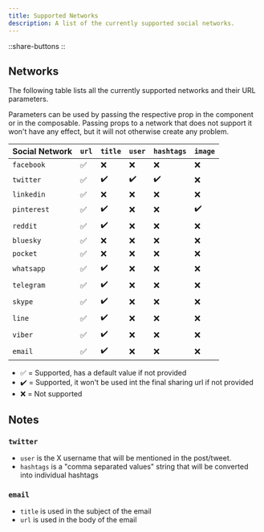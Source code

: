 ```yaml
---
title: Supported Networks
description: A list of the currently supported social networks.
---
```


::share-buttons
::

## Networks

The following table lists all the currently supported networks and their URL parameters.

Parameters can be used by passing the respective prop in the component or in the composable. Passing props to a network that does not support it won't have any effect, but it will not otherwise create any problem.

| Social Network | `url` | `title` | `user` | `hashtags` | `image` |
| -------------- | ----- | ------- | ------ | ---------- | ------- |
| `facebook`     | ✅    | ❌      | ❌     | ❌         | ❌      |
| `twitter`      | ✅    | ✔️      | ✔️     | ✔️         | ❌      |
| `linkedin`     | ✅    | ❌      | ❌     | ❌         | ❌      |
| `pinterest`    | ✅    | ✔️      | ❌     | ❌         | ✔️      |
| `reddit`       | ✅    | ✔️      | ❌     | ❌         | ❌      |
| `bluesky`      | ✅    | ❌      | ❌     | ❌         | ❌      |
| `pocket`       | ✅    | ❌      | ❌     | ❌         | ❌      |
| `whatsapp`     | ✅    | ✔️      | ❌     | ❌         | ❌      |
| `telegram`     | ✅    | ✔️      | ❌     | ❌         | ❌      |
| `skype`        | ✅    | ✔️      | ❌     | ❌         | ❌      |
| `line`         | ✅    | ✔️      | ❌     | ❌         | ❌      |
| `viber`        | ✅    | ✔️      | ❌     | ❌         | ❌      |
| `email`        | ✅    | ✔️      | ❌     | ❌         | ❌      |

- ✅ = Supported, has a default value if not provided
- ✔️ = Supported, it won't be used int the final sharing url if not provided
- ❌ = Not supported

## Notes

### `twitter`

- `user` is the X username that will be mentioned in the post/tweet.
- `hashtags` is a "comma separated values" string that will be converted into individual hashtags

### `email`

- `title` is used in the subject of the email
- `url` is used in the body of the email
